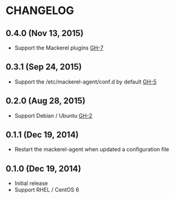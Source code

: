 CHANGELOG
================================================================================

0.4.0 (Nov 13, 2015)
--------------------------------------------------------------------------------

- Support the Mackerel plugins [GH-7](https://github.com/Tomohiro/puppet-mackerel_agent/pull/7)


0.3.1 (Sep 24, 2015)
--------------------------------------------------------------------------------

- Support the /etc/mackerel-agent/conf.d by default [GH-5](https://github.com/Tomohiro/puppet-mackerel_agent/pull/5)


0.2.0 (Aug 28, 2015)
--------------------------------------------------------------------------------

- Support Debian / Ubuntu [GH-2](https://github.com/Tomohiro/puppet-mackerel_agent/pull/2)


0.1.1 (Dec 19, 2014)
--------------------------------------------------------------------------------

- Restart the mackerel-agent when updated a configuration file


0.1.0 (Dec 19, 2014)
--------------------------------------------------------------------------------

- Initial release
- Support RHEL / CentOS 6
